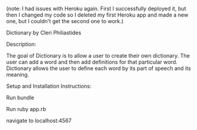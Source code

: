(note: I had issues with Heroku again. First I successfully deployed it, but then I changed my code so I deleted my first Heroku app and made a new one, but I couldn't get the second one to work.)


Dictionary by Cleri Philiastides

Description:

The goal of Dictionary is to allow a user to create their own dictionary. The user can add a word and then add definitions for that particular word. Dictionary allows the user to define each word by its part of speech and its meaning.


Setup and Installation Instructions:

Run bundle

Run ruby app.rb

navigate to localhost:4567
